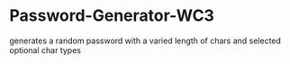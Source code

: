 # Password-Generator-WC3
generates a random password with a varied length of chars and selected optional char types
